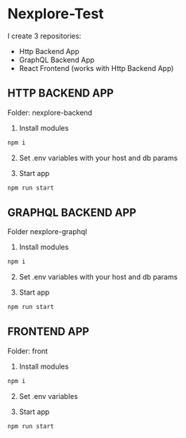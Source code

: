 # Nexplore-Test
I create 3 repositories:
- Http Backend App 
- GraphQL Backend App
- React Frontend (works with Http Backend App)


## HTTP BACKEND APP
Folder: nexplore-backend

1. Install modules
```bash
npm i
```

2. Set .env variables with your host and db params

3. Start app
```bash
npm run start
```

## GRAPHQL BACKEND APP
Folder nexplore-graphql

1. Install modules
```bash
npm i
```

2. Set .env variables with your host and db params

3. Start app
```bash
npm run start
```

## FRONTEND APP
Folder: front

1. Install modules
```bash
npm i
```
2. Set .env variables

3. Start app
```bash
npm run start
```
